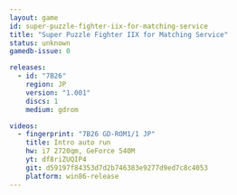 ```yaml
---
layout: game
id: super-puzzle-fighter-iix-for-matching-service
title: "Super Puzzle Fighter IIX for Matching Service"
status: unknown
gamedb-issue: 0

releases:
  - id: "7B26"
    region: JP
    version: "1.001"
    discs: 1
    medium: gdrom

videos:
  - fingerprint: "7B26 GD-ROM1/1 JP"
    title: Intro auto run
    hw: i7 2720qm, GeForce 540M
    yt: df8riZUQIP4
    git: d59197f84353d7d2b746383e9277d9ed7c8c4053
    platform: win86-release
---
```

